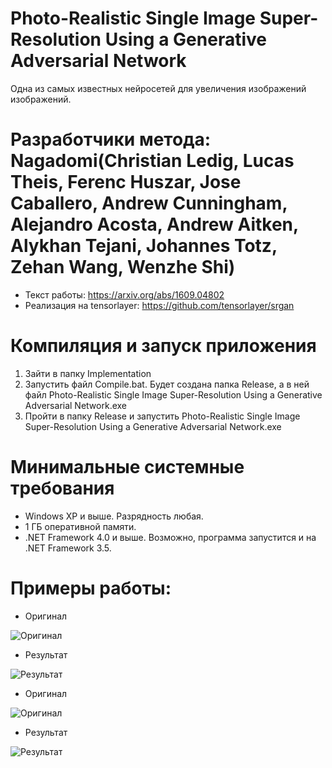 # Photo-Realistic Single Image Super-Resolution Using a Generative Adversarial Network
Одна из самых известных нейросетей для увеличения изображений изображений.

# Разработчики метода: Nagadomi(Christian Ledig, Lucas Theis, Ferenc Huszar, Jose Caballero, Andrew Cunningham, Alejandro Acosta, Andrew Aitken, Alykhan Tejani, Johannes Totz, Zehan Wang, Wenzhe Shi)
* Текст работы: https://arxiv.org/abs/1609.04802
* Реализация на tensorlayer: https://github.com/tensorlayer/srgan

# Компиляция и запуск приложения
1. Зайти в папку Implementation
2. Запустить файл Compile.bat. Будет создана папка Release, а в ней файл Photo-Realistic Single Image Super-Resolution Using a Generative Adversarial Network.exe
3. Пройти в папку Release и запустить Photo-Realistic Single Image Super-Resolution Using a Generative Adversarial Network.exe

# Минимальные системные требования
* Windows XP и выше. Разрядность любая.
* 1 ГБ оперативной памяти.
* .NET Framework 4.0 и выше. Возможно, программа запустится и на .NET Framework 3.5.

# Примеры работы:

* Оригинал

![Оригинал](https://github.com/ColorfulSoft/StyleTransfer-Colorization-SuperResolution/blob/Russian/Enhancing/2016.%20Photo-Realistic%20Single%20Image%20Super-Resolution%20Using%20a%20Generative%20Adversarial%20Network/Examples/Kryukovo.jpg)

* Результат

![Результат](https://github.com/ColorfulSoft/StyleTransfer-Colorization-SuperResolution/blob/Russian/Enhancing/2016.%20Photo-Realistic%20Single%20Image%20Super-Resolution%20Using%20a%20Generative%20Adversarial%20Network/Examples/Result2.jpg)

* Оригинал

![Оригинал](https://github.com/ColorfulSoft/StyleTransfer-Colorization-SuperResolution/blob/Russian/Enhancing/2016.%20Photo-Realistic%20Single%20Image%20Super-Resolution%20Using%20a%20Generative%20Adversarial%20Network/Examples/Ostankino.jpg)

* Результат

![Результат](https://github.com/ColorfulSoft/StyleTransfer-Colorization-SuperResolution/blob/Russian/Enhancing/2016.%20Photo-Realistic%20Single%20Image%20Super-Resolution%20Using%20a%20Generative%20Adversarial%20Network/Examples/Result1.jpg)
